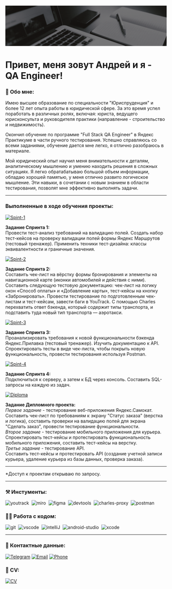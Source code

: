 ![Header](https://github.com/andrei-rodinov/andrei-rodinov/blob/main/assets/Header.gif)

# Привет, меня зовут Андрей и я - QA Engineer!

### 💁 Обо мне:

Имею высшее образование по специальности "Юриспруденция" и более 12 лет опыта работы в юридической сфере. За это время успел поработать в различных ролях, включая: юриста, ведущего юрисконсульта и руководителя практики (направление - строительство и недвижимость).

 Окончил обучение по программе "Full Stack QA Engineer" в Яндекс Практикуме в части ручного тестирования. Успешно справляюсь со всеми заданиями, обучение дается мне легко, я отлично разобраюсь в материале. 

Мой юридический опыт научил меня внимательности к деталям, аналитическому мышлению и умению находить решения в сложных ситуациях. Я легко обратабатываю большой объем информации, обладаю хорошей памятью, у меня отлично развито логическое мышление. 
Эти навыки, в сочетании с новым знанием в области тестирования, позволят мне эффективно выполнять задачи.


---

### Выполненные в ходе обучения проекты:
[![Spint-1](https://img.shields.io/badge/-Проект_1_спринта-black?style=for-the-badge&logo=GoogleSheets&logoColor)](https://docs.google.com/spreadsheets/d/1oF3oJHBx5u7tpbhFHTPvxlGGDtA8eOsj_nEBwKUqzis/edit#gid=1304990855)

**Задание Спринта 1:**   
Провести тест-анализ требований на валидацию полей. Создать набор тест-кейсов на проверку валидации полей формы Яндекс Маршрутов (тестовый тренажер). Применить техники тест-дизайна: классы эквивалентности и граничные значения.

[![Spint-2](https://img.shields.io/badge/-Проект_2_спринта-black?style=for-the-badge&logo=GoogleSheets&logoColor)](https://docs.google.com/spreadsheets/d/1H2xyMi9TBCiZqjMACTodnaR1qUQwMY0gpwo2_ktfbzc/edit#gid=899462569)

**Задание Спринта 2:**  
Составить чек-лист на вёрстку формы бронирования и элементы на навигационной карте (иконки автомобилей и действия с ними). 
Составить следующую тестовую документацию: чек-лист на логику окон «Способ оплаты» и «Добавление карты», тест-кейсы на кнопку «Забронировать».
Провести тестирование по подготовленным чек-листам и тест-кейсам, завести баги в YouTrack.
С помощью Charles перехватить ответ бэкенда, который содержит типы транспорта, и подставить туда новый тип транспорта — аэротакси.

[![Spint-3](https://img.shields.io/badge/-Проект_3_спринта-black?style=for-the-badge&logo=GoogleSheets&logoColor)](https://docs.google.com/spreadsheets/d/1qx2rckAfmYBfFiqo5juCutRlaHZChVjiucyOo1iqagI/edit#gid=2006427015)

**Задание Спринта 3:**  
Проанализировать требования к новой функциональности бэкенда Яндекс.Прилавка (тестовый тренажер). Изучить документацию к API. Спроектировать тесты в виде чек-листа, чтобы покрыть новую функциональность, провести тестирования используя Postman.

[![Spint-4](https://img.shields.io/badge/-Проект_4_спринта-black?style=for-the-badge&logo=GoogleDocs&logoColor)](https://docs.google.com/document/d/18D-yBynt2898pmi_CVdRsOGvIBNxJNZxpfpMteXhvp8/edit)

**Задание Спринта 4:**  
Подключиться к серверу, а затем к БД через консоль. Составить SQL-запросы на каждую из задач.

[![Diploma](https://img.shields.io/badge/-Дипломный_проект-black?style=for-the-badge&logo=GoogleSheets&logoColor)](https://docs.google.com/spreadsheets/d/1ECILId4_gMr627vvMaGYJ3lgqXdJKc0Fnkrsc_aCGWg/edit?gid=943703744#gid=943703744)

**Задание Дипломного проекта:**  
_Первое задание_ - тестирование веб-приложения Яндекс.Самокат.  Составить чек-лист по требованиям к экрану "Статус заказа" (верстка и логика), составить проверки на валидацию полей для экрана "Сделать заказ", провести тестирование функциональности.  
_Второе задание_ - тестирование мобильного приложения для курьера.  
Спроектировать тест-кейсы и протестировать функциональность мобильного приложения, составить тест-кейсы на верстку.  
_Третье задание_ - тестирование API.  
Составить тест-кейсы и протестировать API (создание учетной записи курьера, удаление курьера из базы данных, проверка заказа).



---
 
 *Доступ к проектам открываю по запросу.

---


### ⚒️ Инстументы:

<div>
  <img src="https://upload.wikimedia.org/wikipedia/commons/thumb/8/8d/YouTrack_Icon.svg/1024px-YouTrack_Icon.svg.png?20200803082248" title="youtrack" alt="youtrack" width="40" height="40"/>&nbsp
<img src="https://asset.brandfetch.io/idAnDTFapY/idG4aRyg5R.svg?updated=1669900249741" title="miro" alt="miro" width="40" height="40"/>&nbsp
  <img src="https://upload.wikimedia.org/wikipedia/commons/3/33/Figma-logo.svg" title="figma" alt="figma" width="40" height="40"/>&nbsp
  <img src="https://www.svgrepo.com/show/378785/chrome-dev.svg" title="devtools" alt="devtools" width="40" height="40"/>&nbsp
  <img src="https://cdn.icon-icons.com/icons2/3053/PNG/512/charles_proxy_macos_bigsur_icon_190302.png" title="charles-proxy" alt="charles-proxy" width="40" height="40"/>&nbsp
  <img src="https://www.svgrepo.com/show/354202/postman-icon.svg" title="postman" alt="postman" width="40" height="40"/>&nbsp
</div>


### 👨‍💻 Работа с кодом:

<div>
  <img src="https://cdn.jsdelivr.net/gh/devicons/devicon/icons/git/git-original.svg" title="git" alt="git" width="40" height="40"/>&nbsp
  <img src="https://cdn.jsdelivr.net/gh/devicons/devicon/icons/vscode/vscode-original.svg" title="vscode" alt="vscode" width="40" height="40"/>&nbsp
<img src="https://upload.wikimedia.org/wikipedia/commons/9/9c/IntelliJ_IDEA_Icon.svg" title="intelliJ" alt="intelliJ" width="40" height="40"/>&nbsp
 <img src="https://upload.wikimedia.org/wikipedia/commons/c/c1/Android_Studio_icon_%282023%29.svg" title="android-studio" alt="android-studio" width="40" height="40"/>&nbsp
  <img src="https://cdn.jsdelivr.net/gh/devicons/devicon/icons/xcode/xcode-original.svg" title="xcode" alt="xcode" width="40" height="40"/>&nbsp

</div>

---

### 🪪 Контактные данные:
[![Telegram](https://img.shields.io/badge/-Telegram-black?style=for-the-badge&logo=Telegram)](https://t.me/an_rodinov) 
[![Email](https://img.shields.io/badge/-Email-black?style=for-the-badge&logo=Mail.ru)](mailto:rodinov.andre@yandex.ru)
[![Phone](https://img.shields.io/badge/-WhatsUp-black?style=for-the-badge&logo=WhatsApp)](https://wa.me/79096558393)

### 📄 CV:
[![CV](https://img.shields.io/badge/-Notion-black?style=for-the-badge&logo=notion)](https://an-rodinov.notion.site/c9295797e3574ff2a365c27782f90b5c)



